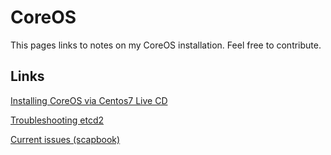 # CoreOS

This pages links to notes on my CoreOS installation.
Feel free to contribute.

## Links
[Installing CoreOS via Centos7 Live CD](doc/installing-coreos-centos7.md)

[Troubleshooting etcd2](doc/how-to-etcd2.md)

[Current issues (scapbook)](doc/issues.md)

